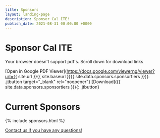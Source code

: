 ```yaml
---
title: Sponsors
layout: landing-page
description: Sponsor Cal ITE!
publish_date: 2021-08-31 00:00:00 +0000
---
```


# Sponsor Cal ITE

<object
  data="{{ site.data.sponsors.sponsortiers }}#toolbar=0"
  type="application/pdf"
  width="100%"
  class="mb-4"
  style="height:130vw;max-height:900px;">
<canvas id="pdfviewer" markdown="1" style="width:100%;height:130vw;max-height:900px;">

Your browser doesn't support pdf's. Scroll down for download links.

</canvas>
</object>

[Open in Google PDF Viewer](https://docs.google.com/viewerng/viewer?url={{ site.url }}{{ site.baseurl }}{{ site.data.sponsors.sponsortiers }}){: .jtbutton target="_blank" rel="noopener"}
[Download]({{ site.data.sponsors.sponsortiers }}){: .jtbutton}

# Current Sponsors

{% include sponsors.html %}

[Contact us if you have any questions!](/contact/)
